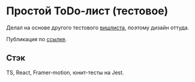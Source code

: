 # Проcтой ToDo-лист (тестовое)

Делал на основе другого тестового [вишлиста](https://github.com/SaparovPetr/Task-SimpleWishlist), поэтому дизайн оттуда.

Публикация по [ссылке]().

## Стэк

TS, React, Framer-motion, юнит-тесты на Jest.
